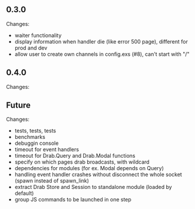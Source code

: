 ## 0.3.0
Changes:
* waiter functionality
* display information when handler die (like error 500 page), different for prod and dev
* allow user to create own channels in config.exs (#8), can't start with "/"

## 0.4.0
Changes:

## Future
Changes:
* tests, tests, tests
* benchmarks
* debuggin console
* timeout for event handlers
* timeout for Drab.Query and Drab.Modal functions
* specify on which pages drab broadcasts, with wildcard
* dependencies for modules (for ex. Modal depends on Query)
* handling event handler crashes without disconnect the whole socket (spawn instead of spawn_link)
* extract Drab Store and Session to standalone module (loaded by default)
* group JS commands to be launched in one step
